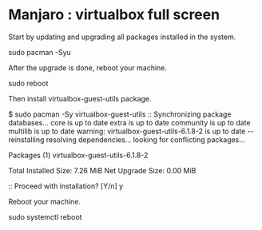 # Manjaro : virtualbox full screen


Start by updating and upgrading all packages installed in the system.

sudo pacman -Syu

After the upgrade is done, reboot your machine.

sudo reboot

Then install virtualbox-guest-utils package.

$ sudo pacman -Sy virtualbox-guest-utils
:: Synchronizing package databases...
 core is up to date
 extra is up to date
 community is up to date
 multilib is up to date
warning: virtualbox-guest-utils-6.1.8-2 is up to date -- reinstalling
resolving dependencies...
looking for conflicting packages...

Packages (1) virtualbox-guest-utils-6.1.8-2

Total Installed Size:  7.26 MiB
Net Upgrade Size:      0.00 MiB

:: Proceed with installation? [Y/n] y

Reboot your machine.

sudo systemctl reboot
